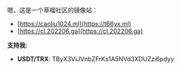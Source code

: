 嗯，这是一个草榴社区的镜像站：
  - [https://caoliu1024.ml](https://t66yx.ml)
  - [https://cl.202206.ga](https://cl.202206.ga)

**支持我:**

 - **USDT/TRX**: TByX3ViJVnbZFrKs1A5NVd3XDUZzi6pdyy

<!--
- 👋 Hi, I’m @t66y-sc
- 👀 I’m interested in ...
- 🌱 I’m currently learning ...
- 💞️ I’m looking to collaborate on ...
- 📫 How to reach me ...

<!---
t66y-sc/t66y-sc is a ✨ special ✨ repository because its `README.md` (this file) appears on your GitHub profile.
You can click the Preview link to take a look at your changes.
--->
